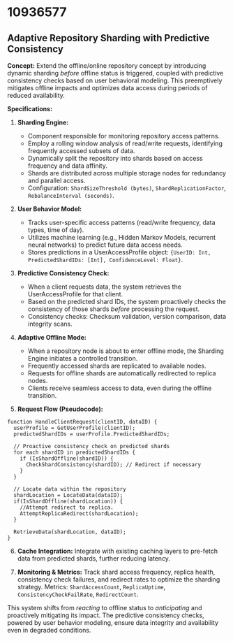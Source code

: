 # 10936577

## Adaptive Repository Sharding with Predictive Consistency

**Concept:** Extend the offline/online repository concept by introducing dynamic sharding *before* offline status is triggered, coupled with predictive consistency checks based on user behavioral modeling. This preemptively mitigates offline impacts and optimizes data access during periods of reduced availability.

**Specifications:**

1.  **Sharding Engine:**
    *   Component responsible for monitoring repository access patterns.
    *   Employ a rolling window analysis of read/write requests, identifying frequently accessed subsets of data.
    *   Dynamically split the repository into shards based on access frequency and data affinity.
    *   Shards are distributed across multiple storage nodes for redundancy and parallel access.
    *   Configuration: `ShardSizeThreshold (bytes)`, `ShardReplicationFactor`, `RebalanceInterval (seconds)`.

2.  **User Behavior Model:**
    *   Tracks user-specific access patterns (read/write frequency, data types, time of day).
    *   Utilizes machine learning (e.g., Hidden Markov Models, recurrent neural networks) to predict future data access needs.
    *   Stores predictions in a UserAccessProfile object: `{UserID: Int, PredictedShardIDs: [Int], ConfidenceLevel: Float}`.

3.  **Predictive Consistency Check:**
    *   When a client requests data, the system retrieves the UserAccessProfile for that client.
    *   Based on the predicted shard IDs, the system proactively checks the consistency of those shards *before* processing the request.
    *   Consistency checks:  Checksum validation, version comparison, data integrity scans.

4.  **Adaptive Offline Mode:**
    *   When a repository node is about to enter offline mode, the Sharding Engine initiates a controlled transition.
    *   Frequently accessed shards are replicated to available nodes.
    *   Requests for offline shards are automatically redirected to replica nodes.
    *   Clients receive seamless access to data, even during the offline transition.

5.  **Request Flow (Pseudocode):**

```
function HandleClientRequest(clientID, dataID) {
  userProfile = GetUserProfile(clientID);
  predictedShardIDs = userProfile.PredictedShardIDs;

  // Proactive consistency check on predicted shards
  for each shardID in predictedShardIDs {
    if (IsShardOffline(shardID)) {
      CheckShardConsistency(shardID); // Redirect if necessary
    }
  }

  // Locate data within the repository
  shardLocation = LocateData(dataID);
  if(IsShardOffline(shardLocation)) {
    //Attempt redirect to replica.
    AttemptReplicaRedirect(shardLocation);
  }

  RetrieveData(shardLocation, dataID);
}
```

6.  **Cache Integration:** Integrate with existing caching layers to pre-fetch data from predicted shards, further reducing latency.

7. **Monitoring & Metrics:** Track shard access frequency, replica health, consistency check failures, and redirect rates to optimize the sharding strategy. Metrics: `ShardAccessCount`, `ReplicaUptime`, `ConsistencyCheckFailRate`, `RedirectCount`.



This system shifts from *reacting* to offline status to *anticipating* and proactively mitigating its impact. The predictive consistency checks, powered by user behavior modeling, ensure data integrity and availability even in degraded conditions.